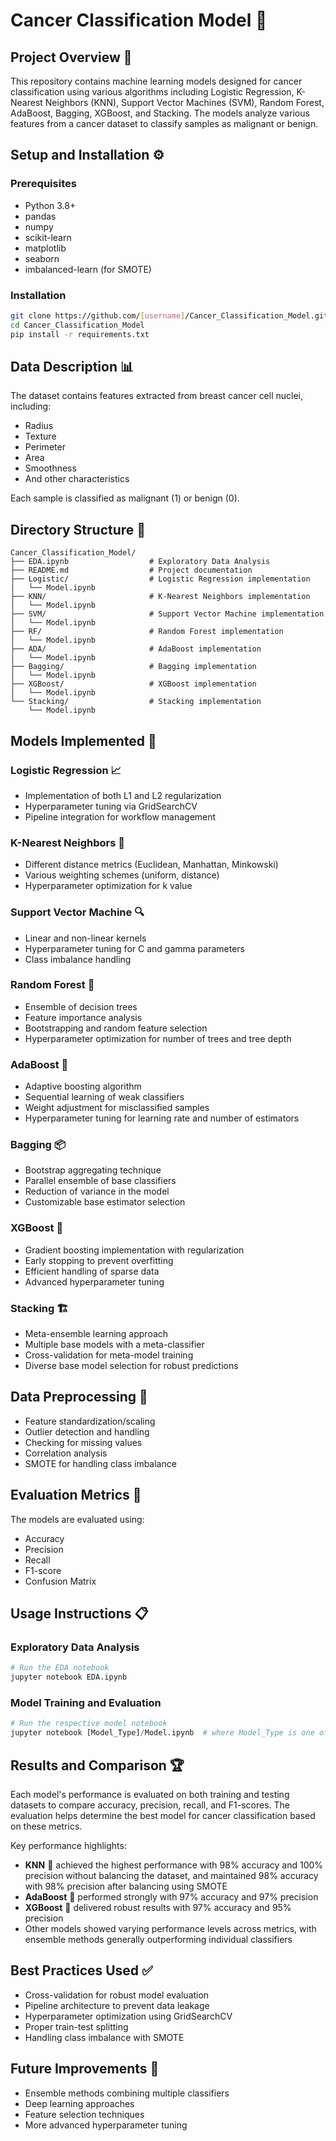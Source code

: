 # Cancer Classification Model 🚀

## Project Overview 🔬

This repository contains machine learning models designed for cancer classification using various algorithms including Logistic Regression, K-Nearest Neighbors (KNN), Support Vector Machines (SVM), Random Forest, AdaBoost, Bagging, XGBoost, and Stacking. The models analyze various features from a cancer dataset to classify samples as malignant or benign.

## Setup and Installation ⚙️

### Prerequisites
- Python 3.8+
- pandas
- numpy
- scikit-learn
- matplotlib
- seaborn
- imbalanced-learn (for SMOTE)

### Installation
```bash
git clone https://github.com/[username]/Cancer_Classification_Model.git
cd Cancer_Classification_Model
pip install -r requirements.txt
```

## Data Description 📊

The dataset contains features extracted from breast cancer cell nuclei, including:
- Radius
- Texture
- Perimeter
- Area
- Smoothness
- And other characteristics

Each sample is classified as malignant (1) or benign (0).

## Directory Structure 📁

```
Cancer_Classification_Model/
├── EDA.ipynb                  # Exploratory Data Analysis
├── README.md                  # Project documentation
├── Logistic/                  # Logistic Regression implementation
│   └── Model.ipynb
├── KNN/                       # K-Nearest Neighbors implementation  
│   └── Model.ipynb
├── SVM/                       # Support Vector Machine implementation
│   └── Model.ipynb
├── RF/                        # Random Forest implementation
│   └── Model.ipynb
├── ADA/                       # AdaBoost implementation
│   └── Model.ipynb
├── Bagging/                   # Bagging implementation
│   └── Model.ipynb
├── XGBoost/                   # XGBoost implementation
│   └── Model.ipynb
└── Stacking/                  # Stacking implementation
    └── Model.ipynb
```

## Models Implemented 🤖

### Logistic Regression 📈
- Implementation of both L1 and L2 regularization
- Hyperparameter tuning via GridSearchCV
- Pipeline integration for workflow management

### K-Nearest Neighbors 🧮
- Different distance metrics (Euclidean, Manhattan, Minkowski)
- Various weighting schemes (uniform, distance)
- Hyperparameter optimization for k value

### Support Vector Machine 🔍
- Linear and non-linear kernels
- Hyperparameter tuning for C and gamma parameters
- Class imbalance handling

### Random Forest 🌲
- Ensemble of decision trees
- Feature importance analysis
- Bootstrapping and random feature selection
- Hyperparameter optimization for number of trees and tree depth

### AdaBoost 🔄
- Adaptive boosting algorithm
- Sequential learning of weak classifiers
- Weight adjustment for misclassified samples
- Hyperparameter tuning for learning rate and number of estimators

### Bagging 📦
- Bootstrap aggregating technique
- Parallel ensemble of base classifiers
- Reduction of variance in the model
- Customizable base estimator selection

### XGBoost 🚀
- Gradient boosting implementation with regularization
- Early stopping to prevent overfitting
- Efficient handling of sparse data
- Advanced hyperparameter tuning

### Stacking 🏗️
- Meta-ensemble learning approach
- Multiple base models with a meta-classifier
- Cross-validation for meta-model training
- Diverse base model selection for robust predictions

## Data Preprocessing 🧹

- Feature standardization/scaling
- Outlier detection and handling
- Checking for missing values
- Correlation analysis
- SMOTE for handling class imbalance

## Evaluation Metrics 📏

The models are evaluated using:
- Accuracy
- Precision
- Recall
- F1-score
- Confusion Matrix

## Usage Instructions 📋

### Exploratory Data Analysis
```python
# Run the EDA notebook
jupyter notebook EDA.ipynb
```

### Model Training and Evaluation
```python
# Run the respective model notebook
jupyter notebook [Model_Type]/Model.ipynb  # where Model_Type is one of: Logistic, KNN, SVM, RF, ADA, Bagging, XGBoost, Stacking
```

## Results and Comparison 🏆

Each model's performance is evaluated on both training and testing datasets to compare accuracy, precision, recall, and F1-scores. The evaluation helps determine the best model for cancer classification based on these metrics.

Key performance highlights:

- **KNN** 🥇 achieved the highest performance with 98% accuracy and 100% precision without balancing the dataset, and maintained 98% accuracy with 98% precision after balancing using SMOTE
- **AdaBoost** 🥈 performed strongly with 97% accuracy and 97% precision
- **XGBoost** 🥉 delivered robust results with 97% accuracy and 95% precision
- Other models showed varying performance levels across metrics, with ensemble methods generally outperforming individual classifiers

## Best Practices Used ✅

- Cross-validation for robust model evaluation
- Pipeline architecture to prevent data leakage
- Hyperparameter optimization using GridSearchCV
- Proper train-test splitting
- Handling class imbalance with SMOTE

## Future Improvements 🔮

- Ensemble methods combining multiple classifiers
- Deep learning approaches
- Feature selection techniques
- More advanced hyperparameter tuning

